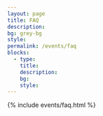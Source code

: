 ```yaml
---
layout: page
title: FAQ
description:
bg: grey-bg
style:
permalink: /events/faq
blocks:
  - type:
    title:
    description:
    bg:
    style:
---
```


{% include events/faq.html %}
